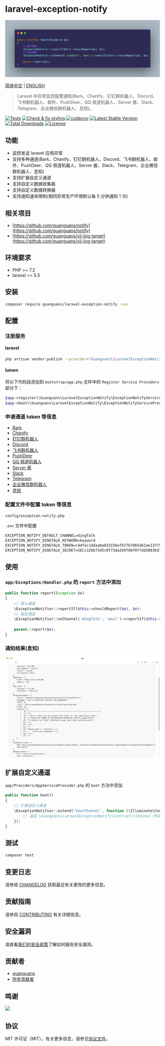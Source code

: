# laravel-exception-notify

![usage](docs/usage.png)

[简体中文](README.md) | [ENGLISH](README-EN.md)

> Laravel 中异常监控报警通知(Bark、Chanify、钉钉群机器人、Discord、飞书群机器人、邮件、PushDeer、QQ 频道机器人、Server 酱、Slack、Telegram、企业微信群机器人、息知)。

[![Tests](https://github.com/guanguans/laravel-exception-notify/workflows/Tests/badge.svg)](https://github.com/guanguans/laravel-exception-notify/actions)
[![Check & fix styling](https://github.com/guanguans/laravel-exception-notify/workflows/Check%20&%20fix%20styling/badge.svg)](https://github.com/guanguans/laravel-exception-notify/actions)
[![codecov](https://codecov.io/gh/guanguans/laravel-exception-notify/branch/main/graph/badge.svg?token=URGFAWS6S4)](https://codecov.io/gh/guanguans/laravel-exception-notify)
[![Latest Stable Version](https://poser.pugx.org/guanguans/laravel-exception-notify/v)](//packagist.org/packages/guanguans/laravel-exception-notify)
[![Total Downloads](https://poser.pugx.org/guanguans/laravel-exception-notify/downloads)](//packagist.org/packages/guanguans/laravel-exception-notify)
[![License](https://poser.pugx.org/guanguans/laravel-exception-notify/license)](//packagist.org/packages/guanguans/laravel-exception-notify)

## 功能

* 监控发送 laravel 应用异常
* 支持多种通道(Bark、Chanify、钉钉群机器人、Discord、飞书群机器人、邮件、PushDeer、QQ 频道机器人、Server 酱、Slack、Telegram、企业微信群机器人、息知)
* 支持扩展自定义通道
* 支持自定义数据收集器
* 支持自定义数据转换器
* 支持通知速率限制(相同异常生产环境默认每 5 分钟通知 1 次)

## 相关项目

* [https://github.com/guanguans/notify](https://github.com/guanguans/notify)
* [https://github.com/guanguans/yii-log-target](https://github.com/guanguans/yii-log-target)

## 环境要求

* PHP >= 7.2
* laravel >= 5.5

## 安装

```bash
composer require guanguans/laravel-exception-notify -vvv
```

## 配置

### 注册服务

#### laravel

```bash
php artisan vendor:publish --provider="Guanguans\\LaravelExceptionNotify\\ExceptionNotifyServiceProvider"
```

#### lumen

将以下代码段添加到 `bootstrap/app.php` 文件中的 `Register Service Providers` 部分下：

```php
$app->register(\Guanguans\LaravelExceptionNotify\ExceptionNotifyServiceProvider::class);
$app->boot(\Guanguans\LaravelExceptionNotify\ExceptionNotifyServiceProvider::class);
```

### 申请通道 token 等信息

* [Bark](https://github.com/Finb/Bark)
* [Chanify](https://github.com/chanify?type=source)
* [钉钉群机器人](https://developers.dingtalk.com/document/app/custom-robot-access)
* [Discord](https://discord.com/developers/docs/resources/webhook#edit-webhook-message)
* [飞书群机器人](https://www.feishu.cn/hc/zh-CN/articles/360024984973)
* [PushDeer](http://pushdeer.com)
* [QQ 频道机器人](https://bot.q.qq.com/wiki/develop/api/openapi/message/post_messages.html)
* [Server 酱](https://sct.ftqq.com)
* [Slack](https://api.slack.com/messaging/webhooks)
* [Telegram](https://core.telegram.org/bots/api#sendmessage)
* [企业微信群机器人](https://work.weixin.qq.com/help?doc_id=13376)
* [息知](https://xz.qqoq.net/#/index)

### 配置文件中配置 token 等信息

`config/exception-notify.php`

`.env` 文件中配置

```dotenv
EXCEPTION_NOTIFY_DEFAULT_CHANNEL=dingTalk
EXCEPTION_NOTIFY_DINGTALK_KEYWORD=keyword
EXCEPTION_NOTIFY_DINGTALK_TOKEN=c44fec1ddaa8a833156efb77b7865d62ae13775418030d94d
EXCEPTION_NOTIFY_DINGTALK_SECRET=SECc32bb7345c0f73da2b9786f0f7dd5083bd768a29b82
```

## 使用

### `app/Exceptions/Handler.php` 的 `report` 方法中添加

```php
public function report(Exception $e)
{
    // 默认通道
    \ExceptionNotifier::reportIf($this->shouldReport($e), $e);
    // 指定通道
    \ExceptionNotifier::onChannel('dingTalk', 'mail')->reportIf($this->shouldReport($e), $e);

    parent::report($e);
}
```

### 通知结果(息知)

![息知](docs/xiZhi.jpg)

## 扩展自定义通道

`app/Providers/AppServiceProvider.php` 的 `boot` 方法中添加

```php
public function boot()
{
    // 扩展自定义通道
    \ExceptionNotifier::extend('YourChannel', function (\Illuminate\Contracts\Container\Container $container){
        // 返回 \Guanguans\LaravelExceptionNotify\Contracts\Channel 的实例          
    });
}
```

## 测试

```bash
composer test
```

## 变更日志

请参阅 [CHANGELOG](CHANGELOG.md) 获取最近有关更改的更多信息。

## 贡献指南

请参阅 [CONTRIBUTING](.github/CONTRIBUTING.md) 有关详细信息。

## 安全漏洞

请查看[我们的安全政策](../../security/policy)了解如何报告安全漏洞。

## 贡献者

* [guanguans](https://github.com/guanguans)
* [所有贡献者](../../contributors)

## 鸣谢

[![](https://resources.jetbrains.com/storage/products/company/brand/logos/jb_beam.svg)](https://www.jetbrains.com/?from=https://github.com/guanguans)

## 协议

MIT 许可证（MIT）。有关更多信息，请参见[协议文件](LICENSE)。
